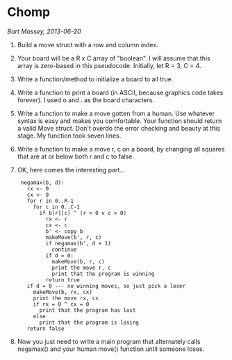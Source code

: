 # Chomp
_Bart Massey, 2013-06-20_

1. Build a move struct with a row and column index.
2. Your board will be a R x C array of "boolean". I will assume that this array is zero-based in this pseudocode. Initially, let R = 3, C = 4.
3. Write a function/method to initialize a board to all true.
4. Write a function to print a board (in ASCII, because graphics code takes forever). I used o and . as the board characters.
5. Write a function to make a move gotten from a human. Use whatever syntax is easy and makes you comfortable. Your function should return a valid Move struct. Don't overdo the error checking and beauty at this stage. My function took seven lines.
6. Write a function to make a move r, c on a board, by changing all squares that are at or below both r and c to false.
7. OK, here comes the interesting part...

        negamax(b, d):
          rx <- 0
          cx <- 0
          for r in 0..R-1
            for c in 0..C-1
              if b[r][c] ^ (r > 0 v c > 0)
                rx <- r
                cx <- c
                b' <- copy b
                makeMove(b', r, c)
                if negamax(b', d + 1)
                  continue
                if d = 0:
                  makeMove(b, r, c)
                  print the move r, c
                  print that the program is winning
                return true
          if d = 0 --- no winning moves, so just pick a loser
            makeMove(b, rx, cx)
            print the move rx, cx
            if rx = 0 ^ cx = 0
              print that the program has lost
            else
              print that the program is losing
          return false

8. Now you just need to write a main program that alternately calls negamax() and your human move() function until someone loses.